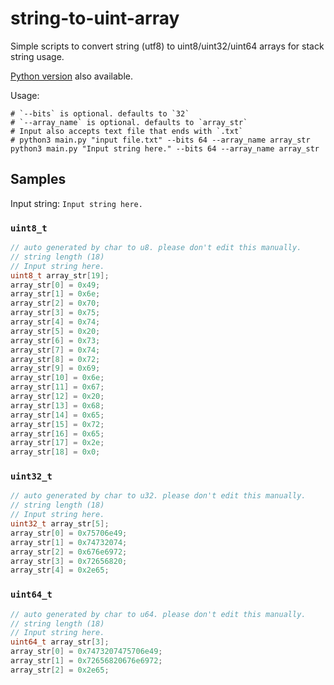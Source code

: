 # string-to-uint-array

Simple scripts to convert string (utf8) to uint8/uint32/uint64 arrays for stack string usage.

[Python version](/main.py) also available.

Usage:

```
# `--bits` is optional. defaults to `32`
# `--array_name` is optional. defaults to `array_str`
# Input also accepts text file that ends with `.txt`
# python3 main.py "input file.txt" --bits 64 --array_name array_str
python3 main.py "Input string here." --bits 64 --array_name array_str
```

## Samples

Input string: `Input string here.`

### `uint8_t`

```c
// auto generated by char to u8. please don't edit this manually.
// string length (18)
// Input string here.
uint8_t array_str[19];
array_str[0] = 0x49;
array_str[1] = 0x6e;
array_str[2] = 0x70;
array_str[3] = 0x75;
array_str[4] = 0x74;
array_str[5] = 0x20;
array_str[6] = 0x73;
array_str[7] = 0x74;
array_str[8] = 0x72;
array_str[9] = 0x69;
array_str[10] = 0x6e;
array_str[11] = 0x67;
array_str[12] = 0x20;
array_str[13] = 0x68;
array_str[14] = 0x65;
array_str[15] = 0x72;
array_str[16] = 0x65;
array_str[17] = 0x2e;
array_str[18] = 0x0;
```

### `uint32_t`

```c
// auto generated by char to u32. please don't edit this manually.
// string length (18)
// Input string here.
uint32_t array_str[5];
array_str[0] = 0x75706e49;
array_str[1] = 0x74732074;
array_str[2] = 0x676e6972;
array_str[3] = 0x72656820;
array_str[4] = 0x2e65;
```

### `uint64_t`

```c
// auto generated by char to u64. please don't edit this manually.
// string length (18)
// Input string here.
uint64_t array_str[3];
array_str[0] = 0x7473207475706e49;
array_str[1] = 0x72656820676e6972;
array_str[2] = 0x2e65;
```
